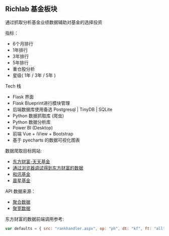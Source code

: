 Richlab 基金板块
---

通过抓取分析基金业绩数据辅助对基金的选择投资

指标：
* 6个月排行
* 1年排行
* 3年排行
* 5年排行
* 重仓股分析
* 星级( 1年 / 3年 / 5年 )

Tech 栈

* Flask 界面
* Flask Blueprint进行模块管理
* 后端数据库使用备选 Postgresql | TinyDB | SQLite
* Python 数据抓取库 (爬虫)
* Python 数据分析库
* Power BI (Desktop)
* 前端 Vue + iView + Bootstrap
* 基于 pyecharts 的数据可视化图表


数据爬取目标网站:
* [东方财富-天天基金](http://fund.eastmoney.com/data/fundranking.html#tall;c0;r;szzf;pn10000;ddesc;qsd20161123;qed20171123;qdii;zq;gg;gzbd;gzfs;bbzt;sfbb)
* [通过浏览器调试得到东方财富的数据](http://fund.eastmoney.com/data/rankhandler.aspx?op=ph&dt=kf&ft=all&rs=&gs=0&sc=zzf&st=desc&sd=2016-11-23&ed=2017-11-23&qdii=&tabSubtype=,,,,,&pi=1&pn=10000&dx=1&v=0.35518329794488435)
* [和讯基金](http://funds.hexun.com/index.html)
* [晨星基金](http://cn.morningstar.com/fundtools/fundranking/default.aspx)

API 数据来源：
* [聚合数据](https://www.juhe.cn/docs/index/extid/13)
* [聚宽数据](https://www.joinquant.com/help/data/fund)


东方财富的数据前端调用参考:

```javascript
var defaults = { src: "rankhandler.aspx", op: "ph", dt: "kf", ft: "all", rs: "", gs: "0", sd: document.getElementById("sDate").value, ed: document.getElementById("eDate").value, sc: "zzf", st: "desc", pi: 1, pn: 50, scc: "zzf", qdii: "", dx: "1", zq: "", gg: "", gzbd: "", gzfs: "", bbzt: "", sfbb: "" };
```